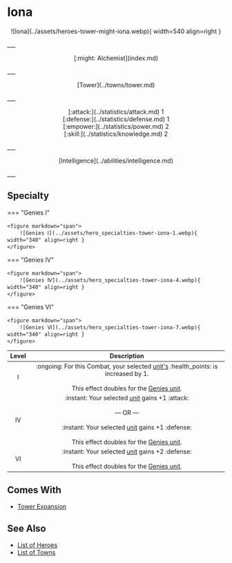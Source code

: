 # Iona

<p style="text-align: center;" markdown>![Iona](../assets/heroes-tower-might-iona.webp){ width=540 align=right }</p>
___
<p style="text-align: center;" markdown>[:might: Alchemist](index.md)</p>
___
<p style="text-align: center;" markdown>[Tower](../towns/tower.md)</p>
___

<p style="text-align: center;" markdown>[:attack:](../statistics/attack.md)&nbsp;1</br>[:defense:](../statistics/defense.md)&nbsp;1</br>[:empower:](../statistics/power.md)&nbsp;2</br>[:skill:](../statistics/knowledge.md)&nbsp;2</p>
___
<p style="text-align: center;" markdown>[Intelligence](../abilities/intelligence.md)</p>
___

## Specialty

=== "Genies Ⅰ"

    <figure markdown="span">
        ![Genies Ⅰ](../assets/hero_specialties-tower-iona-1.webp){ width="340" align=right }
    </figure>

=== "Genies Ⅳ"

    <figure markdown="span">
        ![Genies Ⅳ](../assets/hero_specialties-tower-iona-4.webp){ width="340" align=right }
    </figure>

=== "Genies Ⅵ"

    <figure markdown="span">
        ![Genies Ⅵ](../assets/hero_specialties-tower-iona-7.webp){ width="340" align=right }
    </figure>


| Level | Description |
| :---: | :---: |
| Ⅰ | :ongoing: For this Combat, your selected [unit's](../units/index.md) :health_points: is increased by 1.<br><br>This effect doubles for the [Genies unit](../units/genies.md). |
| Ⅳ | :instant: Your selected [unit](../units/index.md) gains +1 :attack:<br><br>— OR —<br><br>:instant: Your selected [unit](../units/index.md) gains +1 :defense:<br><br>This effect doubles for the [Genies unit](../units/genies.md). |
| Ⅵ | :instant: Your selected [unit](../units/index.md) gains +2 :defense:<br><br>This effect doubles for the [Genies unit](../units/genies.md). |


## Comes With

- [Tower Expansion](../content/tower_expansion.md)


## See Also

- [List of Heroes](index.md)
- [List of Towns](../towns/index.md)

